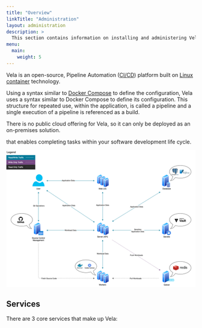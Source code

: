 ```yaml
---
title: "Overview"
linkTitle: "Administration"
layout: administration
description: >
  This section contains information on installing and administering Vela.
menu:
  main:
    weight: 5
---
```


Vela is an open-source, Pipeline Automation ([CI/CD](https://www.redhat.com/en/topics/devops/what-is-ci-cd)) platform built on [Linux container](https://linuxcontainers.org/) technology.

Using a syntax similar to [Docker Compose](https://docs.docker.com/compose/) to define the configuration,
Vela uses a syntax similar to Docker Compose to define its configuration. This structure for repeated use, within the application, is called a pipeline and a single execution of a pipeline is referenced as a build.

There is no public cloud offering for Vela, so it can only be deployed as an on-premises solution.

that enables completing tasks within your software development life cycle.

![Vela Overview](vela.png)

## Services

There are 3 core services that make up Vela:
